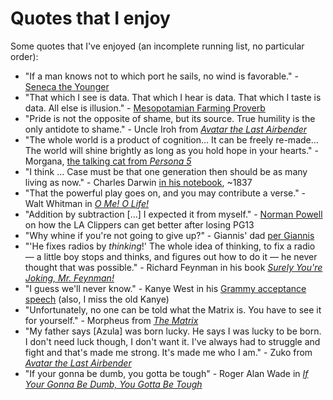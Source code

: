 # Quotes that I enjoy

Some quotes that I've enjoyed (an incomplete running list, no particular order):
- "If a man knows not to which port he sails, no wind is favorable." - [Seneca the Younger](https://en.wikipedia.org/wiki/Seneca_the_Younger)
- "That which I see is data. That which I hear is data. That which I taste is data. All else is illusion." - [Mesopotamian Farming Proverb](https://www.youtube.com/watch?v=eDr6_cMtfdA)
- "Pride is not the opposite of shame, but its source. True humility is the only antidote to shame." - Uncle Iroh from [_Avatar the Last Airbender_](https://en.wikipedia.org/wiki/Avatar:_The_Last_Airbender)
- "The whole world is a product of cognition... It can be freely re-made... The world will shine brightly as long as you hold hope in your hearts." - Morgana, [the talking cat from _Persona 5_](https://images.gamebanana.com/img/ss/mods/63682a35e4c0e.jpg)
- "I think ... Case must be that one generation then should be as many living as now." - Charles Darwin [in his notebook](https://www.age-of-the-sage.org/evolution/charles_darwin/tree-of-life-sketch_1837.html), ~1837
- "That the powerful play goes on, and you may contribute a verse." - Walt Whitman in [_O Me! O Life!_](https://www.poetryfoundation.org/poems/51568/o-me-o-life)
- "Addition by subtraction [...] I expected it from myself." - [Norman Powell](https://x.com/joeylinn_/status/1855509507977384314) on how the LA Clippers can get better after losing PG13
- "Why whine if you're not going to give up?" - Giannis' dad [per Giannis](https://old.reddit.com/r/nba/comments/1ghdycy/giannis_after_yesterdays_loss_against_the/)
- "'He fixes radios by _thinking_!' The whole idea of thinking, to fix a radio — a little boy stops and thinks, and figures out how to do it — he never thought that was possible." - Richard Feynman in his book [_Surely You're Joking, Mr. Feynman!_](https://www.cs.cmu.edu/~pattis/misc/feynman.pdf)
- "I guess we'll never know." - Kanye West in his [Grammy acceptance speech](https://youtu.be/nF1OrI79oIE?si=HBrP9HZxa-ws6Cye) (also, I miss the old Kanye)
- "Unfortunately, no one can be told what the Matrix is. You have to see it for yourself." - Morpheus from [_The Matrix_](https://en.wikipedia.org/wiki/The_Matrix)
- "My father says \[Azula\] was born lucky. He says I was lucky to be born. I don't need luck though, I don't want it. I've always had to struggle and fight and that's made me strong. It's made me who I am." - Zuko from [_Avatar the Last Airbender_](https://en.wikipedia.org/wiki/Avatar:_The_Last_Airbender)
- "If your gonna be dumb, you gotta be tough" - Roger Alan Wade in [_If Your Gonna Be Dumb, You Gotta Be Tough_](https://open.spotify.com/track/1jFqNxoIpLHkor2pGQiaDu?si=03c2b22abb9c4c3d)
